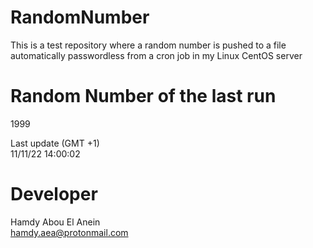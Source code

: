 # RandomNumber    
This is a test repository where a random number is pushed to a file automatically passwordless from a cron job in my Linux CentOS server    
# Random Number of the last run   
1999
      
Last update (GMT +1)    
11/11/22 14:00:02
# Developer    
Hamdy Abou El Anein   
hamdy.aea@protonmail.com
